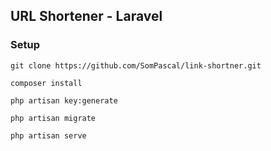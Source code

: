 ## URL Shortener - Laravel

### Setup

```shell
git clone https://github.com/SomPascal/link-shortner.git
```

```shell
composer install
```

```shell
php artisan key:generate
```

```shell
php artisan migrate
```

```shell
php artisan serve
```